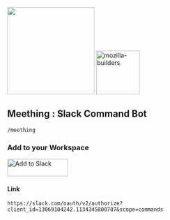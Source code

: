 <img src="https://i.imgur.com/XS79fTC.png" width=200> <img width="100" alt="mozilla-builders" src="https://user-images.githubusercontent.com/1423657/81992335-85346480-9643-11ea-8754-8275e98e06bc.png">


## Meething : Slack Command Bot

```
/meething
```

### Add to your Workspace
<a href="https://slack.com/oauth/v2/authorize?client_id=13069104242.1134345800707&scope=commands"><img alt="Add to Slack" height="40" width="139" src="https://platform.slack-edge.com/img/add_to_slack.png" srcset="https://platform.slack-edge.com/img/add_to_slack.png 1x, https://platform.slack-edge.com/img/add_to_slack@2x.png 2x"></a>

#### Link
`https://slack.com/oauth/v2/authorize?client_id=13069104242.1134345800707&scope=commands`
